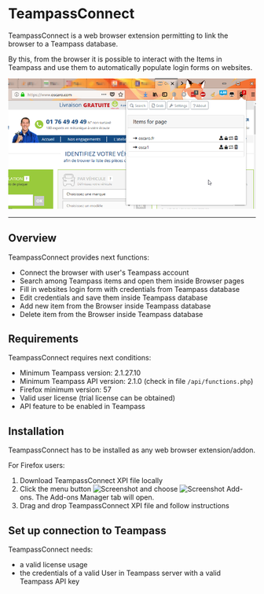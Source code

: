 # TeampassConnect

TeampassConnect is a web browser extension permitting to link the browser to a Teampass database.

By this, from the browser it is possible to interact with the Items in Teampass and use them to automatically populate login forms on websites. 


![Screenshot](../img/tpc-pres-2.png)

---

## Overview

TeampassConnect provides next functions:

- Connect the browser with user's Teampass account
- Search among Teampass items and open them inside Browser pages
- Fill in websites login form with credentials from Teampass database
- Edit credentials and save them inside Teampass database
- Add new item from the Browser inside Teampass database
- Delete item from the Browser inside Teampass database


## Requirements

TeampassConnect requires next conditions:

- Minimum Teampass version: 2.1.27.10
- Minimum Teampass API version: 2.1.0 (check in file `/api/functions.php`)
- Firefox minimum version: 57
- Valid user license (trial license can be obtained)
- API feature to be enabled in Teampass


## Installation

TeampassConnect has to be installed as any web browser extension/addon.

For Firefox users:

1. Download TeampassConnect XPI file locally
2. Click the menu button ![Screenshot](https://prod-cdn.sumo.mozilla.net/uploads/gallery/images/2017-10-22-15-37-15-18c775.png) and choose ![Screenshot](https://prod-cdn.sumo.mozilla.net/uploads/gallery/images/2017-10-30-08-25-40-b7327f.png) Add-ons. The Add-ons Manager tab will open. 
3. Drag and drop TeampassConnect XPI file and follow instructions

## Set up connection to Teampass

TeampassConnect needs:

- a valid license usage
- the credentials of a valid User in Teampass server with a valid Teampass API key

